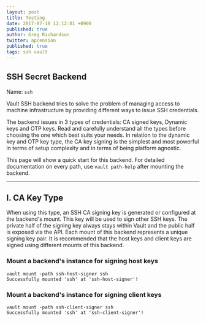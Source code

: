 ```yaml
---
layout: post
title: Testing
date: 2017-07-10 12:12:01 +0900
published: true
author: Greg Richardson
twitter: apcension
published: true
tags: ssh vault
---
```


## SSH Secret Backend

Name: `ssh`

Vault SSH backend tries to solve the problem of managing access to machine
infrastructure by providing different ways to issue SSH credentials.

The backend issues in 3 types of credentials: CA signed keys, Dynamic keys and
OTP keys. Read and carefully understand all the types before choosing the one
which best suits your needs. In relation to the dynamic key and OTP key type,
the CA key signing is the simplest and most powerful in terms of setup
complexity and in terms of being platform agnostic.

This page will show a quick start for this backend. For detailed documentation
on every path, use `vault path-help` after mounting the backend.

----------------------------------------------------
## I. CA Key Type

When using this type, an SSH CA signing key is generated or configured at the
backend's mount. This key will be used to sign other SSH keys. The private half
of the signing key always stays within Vault and the public half is exposed via
the API. Each mount of this backend represents a unique signing key pair. It is
recommended that the host keys and client keys are signed using different
mounts of this backend.

### Mount a backend's instance for signing host keys

```text
vault mount -path ssh-host-signer ssh
Successfully mounted 'ssh' at 'ssh-host-signer'!
```

### Mount a backend's instance for signing client keys

```text
vault mount -path ssh-client-signer ssh
Successfully mounted 'ssh' at 'ssh-client-signer'!
```
